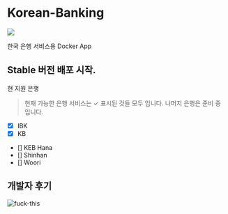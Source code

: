 # Korean-Banking
[![](https://images.microbadger.com/badges/version/beyondlimitation/banking.svg)](https://microbadger.com/images/beyondlimitation/banking "Get your own version badge on microbadger.com")

한국 은행 서비스용 Docker App

## Stable 버전 배포 시작.

현 지원 은행
>현재 가능한 은행 서비스는 ✓ 표시된 것들 모두 입니다.
>나머지 은행은 준비 중 입니다.

 - [X] IBK
 - [X] KB
 - [] KEB Hana
 - [] Shinhan
 - [] Woori

## 개발자 후기
![fuck-this](https://cloud.githubusercontent.com/assets/10960326/19426459/b0a74b54-9477-11e6-80f9-fb6c384020ed.jpg)

